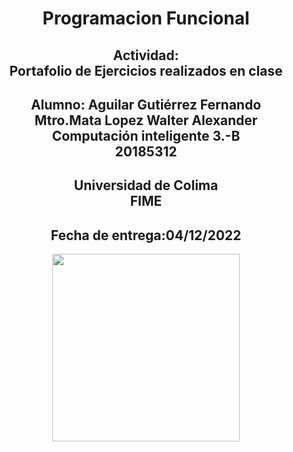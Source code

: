 </b><h1 align='center'>Programacion Funcional</h1></b>
</b><h2 align='center'>Actividad: <br>Portafolio de Ejercicios realizados en clase</h2></b>
</b><h2 align='center'>Alumno: Aguilar Gutiérrez Fernando<br>Mtro.Mata Lopez Walter Alexander<br>Computación inteligente 3.-B<br>20185312</h2></b>
</b><h2 align='center'>Universidad de Colima<br>FIME<br></h2></b>
</b><h2 align='center'>Fecha de entrega:04/12/2022</h2></b>
<div align="center"><img src="https://upload.wikimedia.org/wikipedia/commons/7/7d/Logo_de_la_Universidad_de_Colima.svg" width="300"></div>
